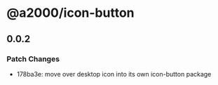 # @a2000/icon-button

## 0.0.2
### Patch Changes

- 178ba3e: move over desktop icon into its own icon-button package
